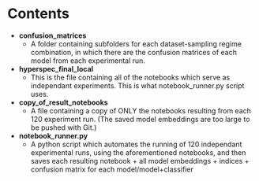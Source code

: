 # Contents

- **confusion_matrices**
  - A folder containing subfolders for each dataset-sampling regime combination, in which there are the confusion matrices of each model from each experimental run. 
- **hyperspec_final_local**
  - This is the file containing all of the notebooks which serve as independant experiments. This is what notebook_runner.py script uses.
- **copy_of_result_notebooks**
  - A file containing a copy of ONLY the notebooks resulting from each 120 experiment run. (The saved model embeddings are too large to be pushed with Git.)
- **notebook_runner.py**
  - A python script which automates the running of 120 independant experimental runs, using the aforementioned notebooks, and then saves each resulting notebook + all model embeddings + indices + confusion matrix for each model/model+classifier
